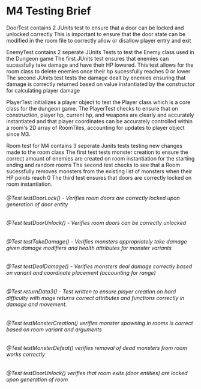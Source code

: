# M4 Testing Brief
DoorTest contains 2 JUnits test to ensure that a door can be locked and unlocked correctly
This is important to ensure that the door state can be modified in the room file to correctly allow or disallow player entry and exit

EnemyTest contains 2 seperate JUnits Tests to test the Enemy class used in the Dungeon game
The first JUnits test ensures that enemies can sucessfully take damage and have their HP lowered. This test allows for the room class to delete
enemies once their hp sucessfully reaches 0 or lower
The second JUnits test tests the damage dealt by enemies ensuring that damage is correctly returned based on value instantiated by the constructor
for calculating player damage

PlayerTest initializes a player object to test the Player class which is a core class for the dungeon game.
The PlayerTest checks to ensure that on construction, player hp, current hp, and weapons are clearly and accurately instantiated and
that player coordinates can be accurately controlled within a room's 2D array of RoomTiles, accounting for updates to player object since M3.

Room test for M4 contains 3 seperate Junits tests testing new changes made to the room class
The first test tests monster creation to ensure the correct amount of enemies are created on room instantiation for the starting ending and random rooms
The second test checks to see that a Room sucessfully removes monsters from the existing list of monsters when their HP points reach 0
The third test ensures that doors are correctly locked on room instantiation.

###### @Test testDoorLock() - Verifies room doors are correctly locked upon generation of door entity  
###### @Test testDoorUnlock() - Verifies room doors can be correctly unlocked

###### @Test testTakeDamage() - Verifies monsters appropriately take damage given damage modifiers and health attributes for monster variants  
###### @Test testDealDamage() - Verifies monsters deal damage correctly based on variant and coordinate placement (accounting for range)

###### @Test returnData3() - Test written to ensure player creation on hard difficulty with mage returns correct attributes and functions correctly in damage and movement.   

###### @Test testMonsterCreation() verifies monster spawning in rooms is correct based on room variant and arguments
###### @Test testMonsterDefeat() verifies removal of dead monsters from room works correctly
###### @Test testDoorUnlock() verifies that room exits (door entities) are locked upon generation of room
